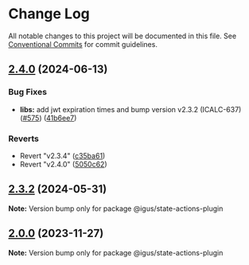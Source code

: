 # Change Log

All notable changes to this project will be documented in this file.
See [Conventional Commits](https://conventionalcommits.org) for commit guidelines.

## [2.4.0](https://github.com/igusdev/icalc/compare/v2.3.0...v2.4.0) (2024-06-13)

### Bug Fixes

- **libs:** add jwt expiration times and bump version v2.3.2 (ICALC-637) ([#575](https://github.com/igusdev/icalc/issues/575)) ([41b6ee7](https://github.com/igusdev/icalc/commit/41b6ee746f8f06f9b2f8c7b9225fae9ba4831e03))

### Reverts

- Revert "v2.3.4" ([c35ba61](https://github.com/igusdev/icalc/commit/c35ba61a906077b66ca04972b5da5aed8ebeb897))
- Revert "v2.4.0" ([5050c62](https://github.com/igusdev/icalc/commit/5050c6229068272c42af40711c60514233d31edf))

## [2.3.2](https://github.com/igusdev/icalc/compare/v2.3.1...v2.3.2) (2024-05-31)

**Note:** Version bump only for package @igus/state-actions-plugin

## [2.0.0](https://github.com/igusdev/icalc/compare/v1.16.0...v2.0.0) (2023-11-27)

**Note:** Version bump only for package @igus/state-actions-plugin
